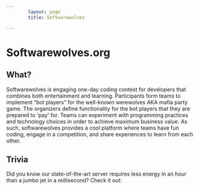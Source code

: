 ```yaml
---
        layout: page
        title: Softwarewolves

---
```


Softwarewolves.org
====

What?
---

Softwarewolves is engaging one-day coding contest for developers that combines both entertainment and learning. Participants form teams to implement “bot players” for the well-known werewolves AKA mafia party game. The organizers define functionality for the bot players that they are prepared to 'pay' for. Teams can experiment with programming practices and technology choices in order to achieve maximum business value. As such, softwarewolves provides a cool platform where teams have fun coding, engage in a competition, and share experiences to learn from each other.


Trivia
---
Did you know our state-of-the-art server requires less energy in an hour than a jumbo jet in a millisecond? Check it out:
